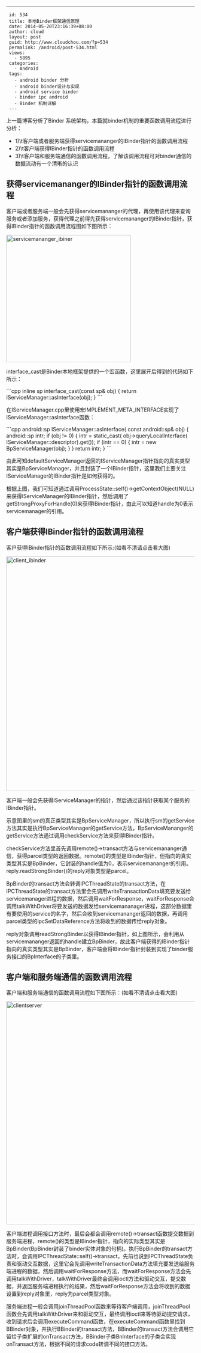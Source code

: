 ---
     id: 534
     title: 本地Binder框架通信原理
     date: 2014-05-20T23:16:39+08:00
     author: cloud
     layout: post
     guid: http://www.cloudchou.com/?p=534
     permalink: /android/post-534.html
     views:
       - 5895
     categories:
       - Android
     tags:
       - android binder 分析
       - android binder设计与实现
       - android service binder
       - binder ipc android
       - Binder 机制详解
     ---
上一篇博客分析了Binder 系统架构，本篇就binder机制的重要函数调用流程进行分析：
 <ul>
 <li>1)\t客户端或者服务端获得servicemananger的IBinder指针的函数调用流程</li>
 <li>2)\t客户端获得IBinder指针的函数调用流程</li>
 <li>3)\t客户端和服务端通信的函数调用流程，了解该调用流程可对binder通信的数据流动有一个清晰的认识</li>
 </ul>
 <h2>获得servicemananger的IBinder指针的函数调用流程</h2>
 <p>客户端或者服务端一般会先获得servicemananger的代理，再使用该代理来查询服务或者添加服务，获得代理之前得先获得servicemananger的IBinder指针，获得IBinder指针的函数调用流程图如下图所示：</p>
 <a href="http://www.cloudchou.com/wp-content/uploads/2014/05/servicemananger_ibiner.jpg" target="_blank"><img src="http://www.cloudchou.com/wp-content/uploads/2014/05/servicemananger_ibiner.jpg" alt="servicemananger_ibiner" width="333" height="339" class="aligncenter size-full wp-image-537" /></a>
 <p>interface_cast是Binder本地框架提供的一个宏函数，这里展开后得到的代码如下所示：</p>
 ```cpp
 inline sp<IServiceManager> interface_cast(const sp<IBinder>& obj)
 {
     return IServiceManager::asInterface(obj);
 }
 ```
 <p>在IServiceManager.cpp里使用宏IMPLEMENT_META_INTERFACE实现了IServiceManager::asInterface函数：</p>
 ```cpp
 android::sp<IServiceManager> IServiceManager::asInterface(              
             const android::sp<android::IBinder>& obj)                 
     {                                                                  
         android::sp<IServiceManager> intr;                        
         if (obj != 0) {                                           
             intr = static_cast<IServiceManager*>(                   
                 obj->queryLocalInterface(                       
                         IServiceManager::descriptor).get());     
             if (intr == 0) {                                    
                 intr = new BpServiceManager(obj);               
             }                                              
         }                                                
         return intr;                                
     }  
 ```
 <p>由此可知defaultServiceManager返回的IServiceManager指针指向的真实类型其实是BpServiceManager，并且封装了一个IBinder指针，这里我们主要关注IServiceManager的IBinder指针是如何获得的。</p>
 <p>根据上图，我们可知道通过调用ProcessState::self()->getContextObject(NULL)来获得IServiceManager的IBinder指针，然后调用了getStrongProxyForHandle(0)来获得IBinder指针，由此可以知道handle为0表示servicemanager的引用。</p>
 
 <h2>客户端获得IBinder指针的函数调用流程</h2>
 <p>客户获得IBinder指针的函数调用流程如下所示:(如看不清请点击看大图)</p>
  <a href="http://www.cloudchou.com/wp-content/uploads/2014/05/client_ibinder.jpg" target="_blank"><img src="http://www.cloudchou.com/wp-content/uploads/2014/05/client_ibinder-1024x625.jpg" alt="client_ibinder" width="1024" height="625" class="aligncenter size-large wp-image-542" /></a>
 
 <p>客户端一般会先获得IServiceManager的指针，然后通过该指针获取某个服务的IBinder指针。</p>
 <p>示意图里的sm的真正类型其实是BpServiceManager，所以执行sm的getService方法其实是执行BpServiceManager的getService方法，BpServiceMananger的getService方法通过调用checkService方法来获得IBinder指针。</p>
 <p>checkService方法里首先调用remote()->transact方法与servicemananger通信，获得parcel类型的返回数据。remote()的类型是IBinder指针，但指向的真实类型其实是BpBinder，它封装的handle值为0，表示servicemananger的引用。reply.readStrongBinder()的reply对象类型是parcel。</p>
 <p>BpBinder的transact方法会转调IPCThreadState的transact方法，在IPCThreadState的transact方法里会先调用writeTransactionData填充要发送给servicemanager进程的数据，然后调用waitForResponse，waitForResponse会调用talkWithDriver将要发送的数据发给servicemananager进程，这部分数据里有要使用的service的名字，然后会收到servicemananger返回的数据，再调用parcel类型的ipcSetDataReference方法将收到的数据传给reply对象。</p>
 <p>reply对象调用readStrongBinder以获得IBinder指针，如上图所示，会利用从servicemananger返回的handle建立BpBinder，故此客户端获得的IBinder指针指向的真实类型其实是BpBinder，客户端会将IBinder指针封装到实现了binder服务接口的BpInterface的子类里。</p>
 
 
 <h2>客户端和服务端通信的函数调用流程</h2>
 <p>客户端和服务端通信的函数调用流程如下图所示：(如看不清请点击看大图)</p>
 <a href="http://www.cloudchou.com/wp-content/uploads/2014/05/clientserver.jpg" target="_blank"><img src="http://www.cloudchou.com/wp-content/uploads/2014/05/clientserver-1024x594.jpg" alt="clientserver" width="1024" height="594" class="aligncenter size-large wp-image-544" /></a>
 <p>客户端进程调用接口方法时，最后会都会调用remote()->transact函数提交数据到服务端进程，remote()的类型是IBinder指针，指向的实际类型其实是BpBinder(BpBinder封装了binder实体对象的句柄)。执行BpBinder的transact方法时，会调用IPCThreadState::self()->transact，先前也说到IPCThreadState负责和驱动交互数据，这里它会先调用writeTransactionData方法填充要发送给服务端进程的数据，然后调用waitForResponse方法，而waitForResponse方法会先调用talkWithDriver，talkWithDriver最终会调用ioctl方法和驱动交互，提交数据，并返回服务端进程执行的结果，然后waitForResponse方法会将收到的数据设置到reply对象里，reply为parcel类型对象。</p>
 <p>服务端进程一般会调用joinThreadPool函数来等待客户端调用，joinThreadPool函数会先调用talkWithDriver来和驱动交互，最终调用ioctl来等待驱动提交请求，收到请求后会调用executeCommand函数，在executeCommand函数里找到BBinder对象，并执行BBinder的transact方法，BBinder的transact方法会调用它留给子类扩展的onTransact方法，BBinder子类BnInterface的子类会实现onTransact方法，根据不同的请求code转调不同的接口方法。</p>
 
